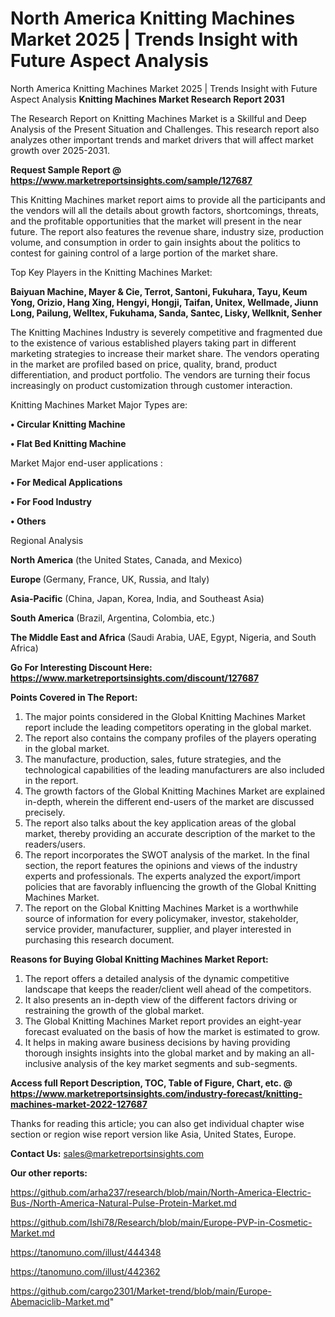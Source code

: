 # North America Knitting Machines Market 2025 | Trends Insight with Future Aspect Analysis
North America Knitting Machines Market 2025 | Trends Insight with Future Aspect Analysis
<strong>Knitting Machines Market Research Report 2031</strong>

The Research Report on Knitting Machines Market is a Skillful and Deep Analysis of the Present Situation and Challenges. This research report also analyzes other important trends and market drivers that will affect market growth over 2025-2031.

<strong>Request Sample Report @ <a href=https://www.marketreportsinsights.com/sample/127687>https://www.marketreportsinsights.com/sample/127687</a></strong>

This Knitting Machines market report aims to provide all the participants and the vendors will all the details about growth factors, shortcomings, threats, and the profitable opportunities that the market will present in the near future. The report also features the revenue share, industry size, production volume, and consumption in order to gain insights about the politics to contest for gaining control of a large portion of the market share.

Top Key Players in the Knitting Machines Market:

<strong>Baiyuan Machine, Mayer & Cie, Terrot, Santoni, Fukuhara, Tayu, Keum Yong, Orizio, Hang Xing, Hengyi, Hongji, Taifan, Unitex, Wellmade, Jiunn Long, Pailung, Welltex, Fukuhama, Sanda, Santec, Lisky, Wellknit, Senher</strong>

The Knitting Machines Industry is severely competitive and fragmented due to the existence of various established players taking part in different marketing strategies to increase their market share. The vendors operating in the market are profiled based on price, quality, brand, product differentiation, and product portfolio. The vendors are turning their focus increasingly on product customization through customer interaction.

Knitting Machines Market Major Types are:

<strong>• Circular Knitting Machine

• Flat Bed Knitting Machine</strong>

Market Major end-user applications :

<strong>• For Medical Applications

• For Food Industry

• Others</strong>

Regional Analysis

</u><strong><b>North America</b></strong> (the United States, Canada, and Mexico)

<strong><b>Europe </b></strong>(Germany, France, UK, Russia, and Italy)

<strong><b>Asia-Pacific</b></strong> (China, Japan, Korea, India, and Southeast Asia)

<strong><b>South America</b></strong> (Brazil, Argentina, Colombia, etc.)

<strong><b>The Middle East and Africa</b></strong> (Saudi Arabia, UAE, Egypt, Nigeria, and South Africa)

<strong>Go For Interesting Discount Here: <a href=https://www.marketreportsinsights.com/discount/127687>https://www.marketreportsinsights.com/discount/127687</a></strong>

<strong>Points Covered in The Report:</strong>
<ol>
  <li>The major points considered in the Global Knitting Machines Market report include the leading competitors operating in the global market.</li>
  <li>The report also contains the company profiles of the players operating in the global market.</li>
  <li>The manufacture, production, sales, future strategies, and the technological capabilities of the leading manufacturers are also included in the report.</li>
  <li>The growth factors of the Global Knitting Machines Market are explained in-depth, wherein the different end-users of the market are discussed precisely.</li>
  <li>The report also talks about the key application areas of the global market, thereby providing an accurate description of the market to the readers/users.</li>
  <li>The report incorporates the SWOT analysis of the market. In the final section, the report features the opinions and views of the industry experts and professionals. The experts analyzed the export/import policies that are favorably influencing the growth of the Global Knitting Machines Market.</li>
  <li>The report on the Global Knitting Machines Market is a worthwhile source of information for every policymaker, investor, stakeholder, service provider, manufacturer, supplier, and player interested in purchasing this research document.</li>
</ol>
<strong>Reasons for Buying Global Knitting Machines Market Report:</strong>

<ol>
  <li>The report offers a detailed analysis of the dynamic competitive landscape that keeps the reader/client well ahead of the competitors.</li>
  <li>It also presents an in-depth view of the different factors driving or restraining the growth of the global market.</li>
  <li>The Global Knitting Machines Market report provides an eight-year forecast evaluated on the basis of how the market is estimated to grow.</li>
  <li>It helps in making aware business decisions by having providing thorough insights insights into the global market and by making an all-inclusive analysis of the key market segments and sub-segments.</li>
</ol>
<strong>Access full Report Description, TOC, Table of Figure, Chart, etc. @ <a href=https://www.marketreportsinsights.com/industry-forecast/knitting-machines-market-2022-127687>https://www.marketreportsinsights.com/industry-forecast/knitting-machines-market-2022-127687</a></strong>


Thanks for reading this article; you can also get individual chapter wise section or region wise report version like Asia, United States, Europe.

<strong>Contact Us:</strong>
sales@marketreportsinsights.com

<strong>Our other reports:</strong>

<a href=https://github.com/arha237/research/blob/main/North-America-Electric-Bus-/North-America-Natural-Pulse-Protein-Market.md>https://github.com/arha237/research/blob/main/North-America-Electric-Bus-/North-America-Natural-Pulse-Protein-Market.md</a>

<a href=https://github.com/Ishi78/Research/blob/main/Europe-PVP-in-Cosmetic-Market.md>https://github.com/Ishi78/Research/blob/main/Europe-PVP-in-Cosmetic-Market.md</a>

<a href=https://tanomuno.com/illust/444348>https://tanomuno.com/illust/444348</a>

<a href=https://tanomuno.com/illust/442362>https://tanomuno.com/illust/442362</a>

<a href=https://github.com/cargo2301/Market-trend/blob/main/Europe-Abemaciclib-Market.md>https://github.com/cargo2301/Market-trend/blob/main/Europe-Abemaciclib-Market.md</a>"

